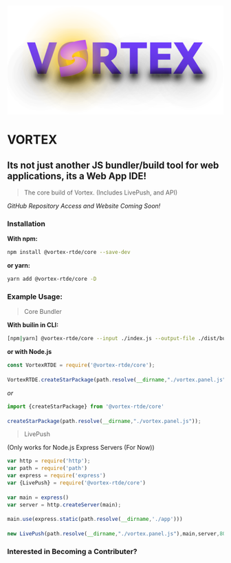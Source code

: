 <img src="./public/vortex-bright-logo.png" alt="Vortex Logo"></img>


# VORTEX
## Its not just another JS bundler/build tool for web applications, its a Web App IDE!
> The core build of Vortex. (Includes LivePush, and API)
 
*GitHub Repository Access and Website Coming Soon!*

### Installation

**With npm:**
```sh
npm install @vortex-rtde/core --save-dev
```

**or yarn:**
```sh
yarn add @vortex-rtde/core -D
```


### Example Usage:

>Core Bundler

**With builin in CLI:**

```sh
[npm|yarn] @vortex-rtde/core --input ./index.js --output-file ./dist/bundle.js
```

**or with Node.js**

```javascript
const VortexRTDE = require('@vortex-rtde/core');

VortexRTDE.createStarPackage(path.resolve(__dirname,"./vortex.panel.js"));
```
*or*
```javascript
import {createStarPackage} from '@vortex-rtde/core'

createStarPackage(path.resolve(__dirname,"./vortex.panel.js"));
```

>LivePush

(Only works for Node.js Express Servers (For Now))

```javascript
var http = require('http');
var path = require('path')
var express = require('express')
var {LivePush} = require('@vortex-rtde/core')

var main = express()
var server = http.createServer(main);

main.use(express.static(path.resolve(__dirname,'./app')))

new LivePush(path.resolve(__dirname,"./vortex.panel.js"),main,server,8080,true);
```


### Interested in Becoming a Contributer?

<!-- [See Here](./docs/Contributing.md) -->

